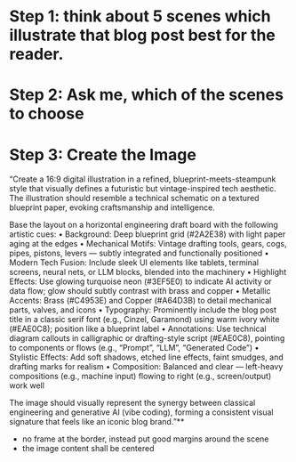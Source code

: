 # Step 1: think about 5 scenes which illustrate that blog post best for the reader.
# Step 2: Ask me, which of the scenes to choose
# Step 3: Create the Image

“Create a 16:9 digital illustration in a refined, blueprint-meets-steampunk style that visually defines a futuristic but vintage-inspired tech aesthetic. The illustration should resemble a technical schematic on a textured blueprint paper, evoking craftsmanship and intelligence.

Base the layout on a horizontal engineering draft board with the following artistic cues:
	•	Background: Deep blueprint grid (#2A2E38) with light paper aging at the edges
	•	Mechanical Motifs: Vintage drafting tools, gears, cogs, pipes, pistons, levers — subtly integrated and functionally positioned
	•	Modern Tech Fusion: Include sleek UI elements like tablets, terminal screens, neural nets, or LLM blocks, blended into the machinery
	•	Highlight Effects: Use glowing turquoise neon (#3EF5E0) to indicate AI activity or data flow; glow should subtly contrast with brass and copper
	•	Metallic Accents: Brass (#C4953E) and Copper (#A64D3B) to detail mechanical parts, valves, and icons
	•	Typography: Prominently include the blog post title in a classic serif font (e.g., Cinzel, Garamond) using warm ivory white (#EAE0C8); position like a blueprint label
	•	Annotations: Use technical diagram callouts in calligraphic or drafting-style script (#EAE0C8), pointing to components or flows (e.g., “Prompt”, “LLM”, “Generated Code”)
	•	Stylistic Effects: Add soft shadows, etched line effects, faint smudges, and drafting marks for realism
	•	Composition: Balanced and clear — left-heavy compositions (e.g., machine input) flowing to right (e.g., screen/output) work well

The image should visually represent the synergy between classical engineering and generative AI (vibe coding), forming a consistent visual signature that feels like an iconic blog brand.”**
* no frame at the border, instead put good margins around the scene
* the image content shall be centered